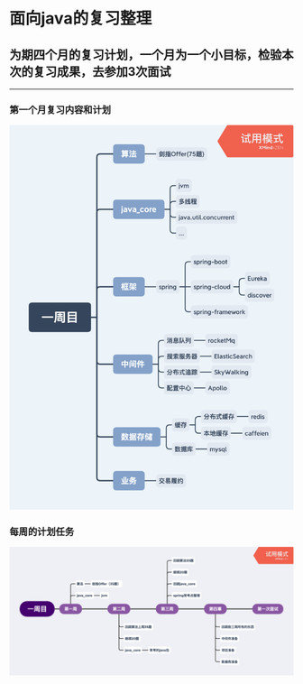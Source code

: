 # 面向java的复习整理

## 为期四个月的复习计划，一个月为一个小目标，检验本次的复习成果，去参加3次面试

------

### 第一个月复习内容和计划

![](https://raw.githubusercontent.com/RoyJuy/imags/master/img/first.png)

### 每周的计划任务

![](https://raw.githubusercontent.com/RoyJuy/imags/master/img/pricess.png)